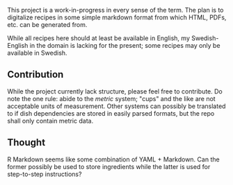 This project is a work-in-progress in every sense of the term.
The plan is to digitalize recipes in some simple markdown format from which HTML, PDFs, etc. can be generated from.

While all recipes here should at least be available in English, my Swedish-English in the domain is lacking for the present;
some recipes may only be available in Swedish.

Contribution
---

While the project currently lack structure, please feel free to contribute. Do note the one rule: abide to the *metric* system;
"cups" and the like are not acceptable units of measurement.
Other systems can possibly be translated to if dish dependencies are stored in easily parsed formats,
but the repo shall only contain metric data.

Thought
---
R Markdown seems like some combination of YAML + Markdown.
Can the former possibly be used to store ingredients while the latter is used for step-to-step instructions?
